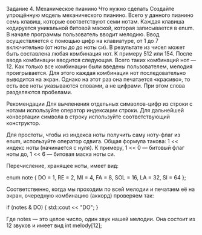 Задание 4. Механическое пианино
Что нужно сделать
Создайте упрощённую модель механического пианино. Всего у данного пианино семь клавиш, которые соответствуют семи нотам. Каждая клавиша кодируется уникальной битовой маской, которая записывается в enum. В начале программы пользователь вводит мелодию. Ввод осуществляется с помощью цифр на клавиатуре, от 1 до 7 включительно (от ноты до до ноты си). В результате из чисел может быть составлена любая комбинация нот. К примеру 512 или 154. После ввода комбинации вводится следующая. Всего таких комбинаций нот — 12. Как только все комбинации были введены пользователем, мелодия проигрывается. Для этого каждая комбинация нот последовательно выводится на экран. Однако на этот раз она печатается «красиво», то есть все ноты указываются словами, а не цифрами. При этом слова разделяются пробелами.

Рекомендации
Для вычленения отдельных символов-цифр из строки с нотами используйте оператор индексации строки. Для дальнейшей конвертации символа в строку используйте соответствующий конструктор.

Для простоты, чтобы из индекса ноты получить саму ноту-флаг из enum, используйте оператор сдвига. Общая формула такова: 1 << индекс ноты (начинается с нуля). К примеру, 1 << 0 — битовый флаг ноты до, 1 << 6 — битовая маска ноты си.

Перечисление, хранящее ноты, имеет вид:

enum note 
{ 
    DO = 1, 
    RE = 2, 
    MI = 4, 
    FA = 8, 
    SOL = 16, 
    LA = 32, 
    SI = 64 
};

Соответственно, когда мы проходим по всей мелодии и печатаем её на экран, очередную комбинацию (аккорд) проверяем так:

if (notes & DO) 
        { 
            std::cout << "DO"; 
        }

Где notes — это целое число, один звук нашей мелодии. Она состоит из 12 звуков и имеет вид int melody[12];